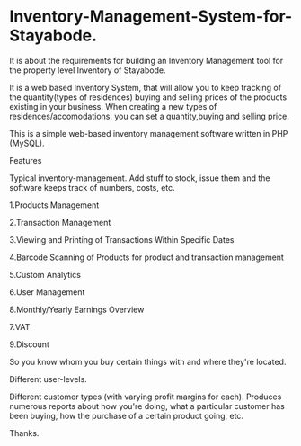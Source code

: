 # Inventory-Management-System-for-Stayabode.


It is about the requirements for building an Inventory Management tool for the property level Inventory of Stayabode.

It is a web based Inventory System, that will allow you to keep tracking of the quantity(types of residences) buying and selling prices of the products existing in your business. When creating a new types of residences/accomodations, you can set a quantity,buying and selling price.

This is a simple web-based inventory management software written in PHP (MySQL).

Features

Typical inventory-management. Add stuff to stock, issue them and the software keeps track of numbers, costs, etc.

1.Products Management

2.Transaction Management

3.Viewing and Printing of Transactions Within Specific Dates

4.Barcode Scanning of Products for product and transaction management

5.Custom Analytics

6.User Management

8.Monthly/Yearly Earnings Overview

7.VAT

9.Discount

So you know whom you buy certain things with and where they're located.

Different user-levels.

Different customer types (with varying profit margins for each).
Produces numerous reports about how you're doing, what a particular customer has been buying, how the purchase of a certain product going, etc.


Thanks.


